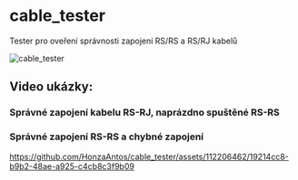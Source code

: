 # cable_tester
Tester pro oveření správnosti zapojení RS/RS a RS/RJ kabelů 

![cable_tester](https://github.com/HonzaAntos/cable_tester/assets/112206462/cdd080dc-755b-4b3f-b360-6de1cca2adee)

## Video ukázky:

### Správné zapojení kabelu RS-RJ, naprázdno spuštěné RS-RS

### Správné zapojení RS-RS a chybné zapojení


https://github.com/HonzaAntos/cable_tester/assets/112206462/19214cc8-b9b2-48ae-a925-c4cb8c3f9b09

